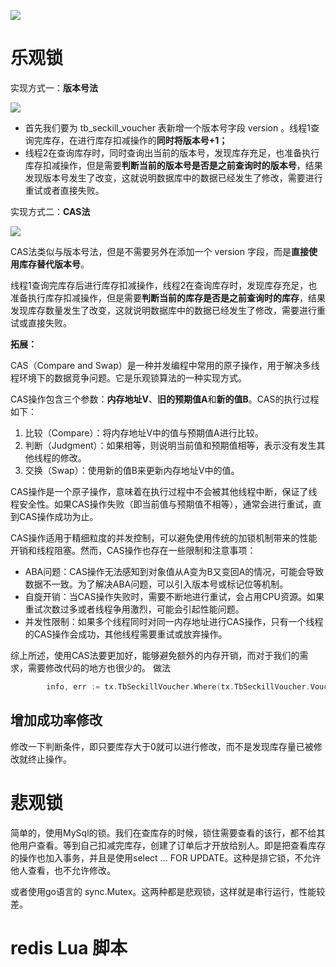 ![](https://i-blog.csdnimg.cn/direct/70a1f893064f4825bed6997c0143a836.png)
# 乐观锁
实现方式一：**版本号法**

![](https://i-blog.csdnimg.cn/direct/5cdb798cbd2444eb9c6787d53730c638.png)

- 首先我们要为 tb_seckill_voucher 表新增一个版本号字段 version 。线程1查询完库存，在进行库存扣减操作的**同时将版本号+1；**
- 线程2在查询库存时，同时查询出当前的版本号，发现库存充足，也准备执行库存扣减操作，但是需要**判断当前的版本号是否是之前查询时的版本号**，结果发现版本号发生了改变，这就说明数据库中的数据已经发生了修改，需要进行重试或者直接失败。

实现方式二：**CAS法**

![](https://i-blog.csdnimg.cn/direct/72ff21b0bde74f8b98a3091e11200a7a.png)

CAS法类似与版本号法，但是不需要另外在添加一个 version 字段，而是**直接使用库存替代版本号**。

线程1查询完库存后进行库存扣减操作，线程2在查询库存时，发现库存充足，也准备执行库存扣减操作，但是需要**判断当前的库存是否是之前查询时的库存**，结果发现库存数量发生了改变，这就说明数据库中的数据已经发生了修改，需要进行重试或直接失败。

**拓展：**

CAS（Compare and Swap）是一种并发编程中常用的原子操作，用于解决多线程环境下的数据竞争问题。它是乐观锁算法的一种实现方式。

CAS操作包含三个参数：**内存地址V**、**旧的预期值A**和**新的值B**。CAS的执行过程如下：

1. 比较（Compare）：将内存地址V中的值与预期值A进行比较。
2. 判断（Judgment）：如果相等，则说明当前值和预期值相等，表示没有发生其他线程的修改。
3. 交换（Swap）：使用新的值B来更新内存地址V中的值。

CAS操作是一个原子操作，意味着在执行过程中不会被其他线程中断，保证了线程安全性。如果CAS操作失败（即当前值与预期值不相等），通常会进行重试，直到CAS操作成功为止。

CAS操作适用于精细粒度的并发控制，可以避免使用传统的加锁机制带来的性能开销和线程阻塞。然而，CAS操作也存在一些限制和注意事项：

- ABA问题：CAS操作无法感知到对象值从A变为B又变回A的情况，可能会导致数据不一致。为了解决ABA问题，可以引入版本号或标记位等机制。
- 自旋开销：当CAS操作失败时，需要不断地进行重试，会占用CPU资源。如果重试次数过多或者线程争用激烈，可能会引起性能问题。
- 并发性限制：如果多个线程同时对同一内存地址进行CAS操作，只有一个线程的CAS操作会成功，其他线程需要重试或放弃操作。

综上所述，使用CAS法要更加好，能够避免额外的内存开销，而对于我们的需求，需要修改代码的地方也很少的。
做法
```Go
		info, err := tx.TbSeckillVoucher.Where(tx.TbSeckillVoucher.VoucherID.Eq(uint64(voucherId)), tx.TbSeckillVoucher.Stock.Eq(voucher.Stock)).UpdateSimple(tx.TbSeckillVoucher.Stock.Add(-1))
```
## 增加成功率修改
修改一下判断条件，即只要库存大于0就可以进行修改，而不是发现库存量已被修改就终止操作。
# 悲观锁
简单的，使用MySql的锁。我们在查库存的时候，锁住需要查看的该行，都不给其他用户查看。等到自己扣减完库存，创建了订单后才开放给别人。即是把查看库存的操作也加入事务，并且是使用select ... FOR UPDATE。这种是排它锁，不允许他人查看，也不允许修改。

或者使用go语言的 sync.Mutex。这两种都是悲观锁，这样就是串行运行，性能较差。
# redis Lua 脚本